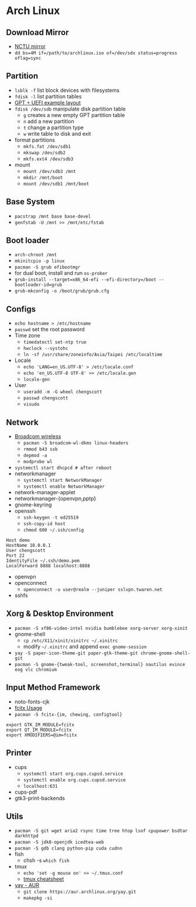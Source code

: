 # Arch Linux

## Download Mirror

- [NCTU mirror](http://archlinux.cs.nctu.edu.tw/iso/)
- `dd bs=4M if=/path/to/archlinux.iso of=/dev/sdx status=progress oflag=sync`

## Partition

- `lsblk -f` list block devices with filesystems
- `fdisk -l` list partition tables
- [GPT + UEFI example layout](https://wiki.archlinux.org/index.php/Partitioning#GPT_.2B_UEFI_example_layout)
- `fdisk /dev/sdb` manipulate disk partition table
    - `g` creates a new empty GPT partition table
    - `n` add a new partition
    - `t` change a partition type
    - `w` write table to disk and exit
- format partitions
    - `mkfs.fat /dev/sdb1`
    - `mkswap /dev/sdb2`
    - `mkfs.ext4 /dev/sdb3`
- mount
    - `mount /dev/sdb3 /mnt`
    - `mkdir /mnt/boot`
    - `mount /dev/sdb1 /mnt/boot`

## Base System

- `pacstrap /mnt base base-devel`
- `genfstab -U /mnt >> /mnt/etc/fstab`

## Boot loader

- `arch-chroot /mnt`
- `mkinitcpio -p linux`
- `pacman -S grub efibootmgr`
- for dual boot, install and run `os-prober`
- `grub-install --target=x86_64-efi --efi-directory=/boot --bootloader-id=grub`
- `grub-mkconfig -o /boot/grub/grub.cfg`


## Configs

- `echo hostname > /etc/hostname`
- `passwd` set the root password
- Time zone
    - `timedatectl set-ntp true`
    - `hwclock --systohc`
    - `ln -sf /usr/share/zoneinfo/Asia/Taipei /etc/localtime`
- Locale
    - `echo 'LANG=en_US.UTF-8' > /etc/locale.conf`
    - `echo 'en_US.UTF-8 UTF-8' >> /etc/locale.gen`
    - `locale-gen`
- User
    - `useradd -m -G wheel chengscott`
    - `passwd chengscott`
    - `visudo`

## Network

- [Broadcom wireless](https://wiki.archlinux.org/index.php/broadcom_wireless#Installation)
    - `pacman -S broadcom-wl-dkms linux-headers`
    - `rmmod b43 ssb`
    - `depmod -a`
    - `modprobe wl`
- `systemctl start dhcpcd # after reboot`
- networkmanager
    - `systemctl start NetworkManager`
    - `systemctl enable NetworkManager`
- network-manager-applet
- networkmanager-{openvpn,pptp}
- gnome-keyring
- openssh
    - `ssh-keygen -t ed25519`
    - `ssh-copy-id host`
    - `chmod 600 ~/.ssh/config`
```bash=
Host demo
HostName 10.0.0.1
User chengscott
Port 22
IdentityFile ~/.ssh/demo.pem
LocalForward 8888 localhost:8888
```
- openvpn
- openconnect
    - `openconnect -u user@realm --juniper sslvpn.twaren.net`
- sshfs

## Xorg & Desktop Environment

- `pacman -S xf86-video-intel nvidia bumblebee xorg-server xorg-xinit`
- gnome-shell
    - `cp /etc/X11/xinit/xinitrc ~/.xinitrc`
    - modify `~/.xinitrc` and append `exec gnome-session`
- `yay -S paper-icon-theme-git paper-gtk-theme-git chrome-gnome-shell-git`
- `pacman -S gnome-{tweak-tool, screenshot,terminal} nautilus evince eog vlc chromium`

## Input Method Framework

- noto-fonts-cjk
- [fcitx Usage](https://wiki.archlinux.org/index.php/fcitx#Usage)
- `pacman -S fcitx-{im, chewing, configtool}`
```bash=
export GTK_IM_MODULE=fcitx
export QT_IM_MODULE=fcitx
export XMODIFIERS=@im=fcitx
```

## Printer

- cups
    - `systemctl start org.cups.cupsd.service`
    - `systemctl enable org.cups.cupsd.service`
    -  `localhost:631`
- cups-pdf
- gtk3-print-backends

## Utils

- `pacman -S git wget aria2 rsync time tree htop lsof cpupower bsdtar darkhttpd`
- `pacman -S jdk8-openjdk icedtea-web`
- `pacman -S gdb clang python-pip cuda cudnn`
- fish
    - chsh -s `which fish`
- tmux
    - `echo 'set -g mouse on' >> ~/.tmux.conf`
    - [tmux cheatsheet](https://gist.github.com/MohamedAlaa/2961058)
- [yay - AUR](https://aur.archlinux.org/packages/yay/)
    - `git clone https://aur.archlinux.org/yay.git `
    - `makepkg -si`

